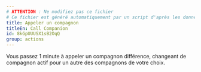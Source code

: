 ```yaml
---
# ATTENTION : Ne modifiez pas ce fichier
# Ce fichier est généré automatiquement par un script d'après les données du module Foundry VTT officiel et de sa traduction
title: Appeler un compagnon
titleEn: Call Companion
id: 8kGpUUUSX1sB2OqQ
group: actions
---
```

<p>Vous passez 1 minute à appeler un compagnon différence, changeant de compagnon actif pour un autre des compagnons de votre choix.</p>

